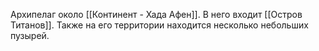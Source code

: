 Архипелаг около [[Континент - Хада Афен]]. В него входит [[Остров Титанов]]. Также на его территории находится несколько небольших пузырей. 